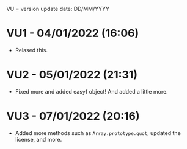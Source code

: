 VU = version update
date: DD/MM/YYYY

# VU1 - 04/01/2022 (16:06)
* Relased this.
# VU2 - 05/01/2022 (21:31)
* Fixed more and added easyf object! And added a little more.
# VU3 - 07/01/2022 (20:16)
* Added more methods such as `Array.prototype.quot`, updated the license, and more.

